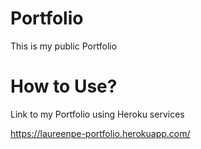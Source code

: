 # Portfolio
This is my public Portfolio

# How to Use?
Link to my Portfolio using Heroku services

https://laureenpe-portfolio.herokuapp.com/
